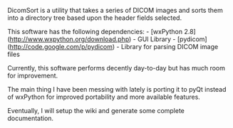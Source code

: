 DicomSort is a utility that takes a series of DICOM images and sorts them into
a directory tree based upon the header fields selected.

This software has the following dependencies:
    - [wxPython 2.8] (http://www.wxpython.org/download.php) - GUI Library
    - [pydicom] (http://code.google.com/p/pydicom) - Library for parsing DICOM image files

Currently, this software performs decently day-to-day but has much room for
improvement.

The main thing I have been messing with lately is porting it to pyQt instead
of wxPython for improved portability and more available features.

Eventually, I will setup the wiki and generate some complete documentation.
